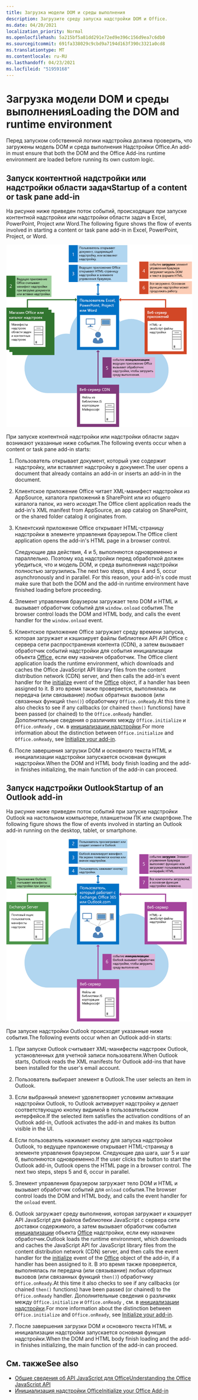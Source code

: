 ```yaml
---
title: Загрузка модели DOM и среды выполнения
description: Загрузите среду запуска надстройки DOM и Office.
ms.date: 04/20/2021
localization_priority: Normal
ms.openlocfilehash: 5a215bf5a81dd291e72ed9e396c156d9ea7c6db0
ms.sourcegitcommit: 691fa338029c9cbd9a7194d163f390c3321a0cd8
ms.translationtype: MT
ms.contentlocale: ru-RU
ms.lasthandoff: 04/23/2021
ms.locfileid: "51959168"
---
```

# <a name="loading-the-dom-and-runtime-environment"></a><span data-ttu-id="bb67c-103">Загрузка модели DOM и среды выполнения</span><span class="sxs-lookup"><span data-stu-id="bb67c-103">Loading the DOM and runtime environment</span></span>

<span data-ttu-id="bb67c-104">Перед запуском собственной логики надстройка должна проверить, что загружены модель DOM и среда выполнения Надстройки Office.</span><span class="sxs-lookup"><span data-stu-id="bb67c-104">An add-in must ensure that both the DOM and the Office Add-ins runtime environment are loaded before running its own custom logic.</span></span>

## <a name="startup-of-a-content-or-task-pane-add-in"></a><span data-ttu-id="bb67c-105">Запуск контентной надстройки или надстройки области задач</span><span class="sxs-lookup"><span data-stu-id="bb67c-105">Startup of a content or task pane add-in</span></span>

<span data-ttu-id="bb67c-106">На рисунке ниже приведен поток событий, происходящих при запуске контентной надстройки или надстройки области задач в Excel, PowerPoint, Project или Word.</span><span class="sxs-lookup"><span data-stu-id="bb67c-106">The following figure shows the flow of events involved in starting a content or task pane add-in in Excel, PowerPoint, Project, or Word.</span></span>

![Поток событий при запуске контентной надстройки или надстройки области задач](../images/office15-app-sdk-loading-dom-agave-runtime.png)

<span data-ttu-id="bb67c-108">При запуске контентной надстройки или надстройки области задач возникают указанные ниже события.</span><span class="sxs-lookup"><span data-stu-id="bb67c-108">The following events occur when a content or task pane add-in starts:</span></span>

1. <span data-ttu-id="bb67c-109">Пользователь открывает документ, который уже содержит надстройку, или вставляет надстройку в документ.</span><span class="sxs-lookup"><span data-stu-id="bb67c-109">The user opens a document that already contains an add-in or inserts an add-in in the document.</span></span>

2. <span data-ttu-id="bb67c-110">Клиентское приложение Office читает XML-манифест надстройки из AppSource, каталога приложений в SharePoint или из общего каталога папок, из него исходят.</span><span class="sxs-lookup"><span data-stu-id="bb67c-110">The Office client application reads the add-in's XML manifest from AppSource, an app catalog on SharePoint, or the shared folder catalog it originates from.</span></span>

3. <span data-ttu-id="bb67c-111">Клиентский приложение Office открывает HTML-страницу надстройки в элементе управления браузером.</span><span class="sxs-lookup"><span data-stu-id="bb67c-111">The Office client application opens the add-in's HTML page in a browser control.</span></span>

    <span data-ttu-id="bb67c-p101">Следующие два действия, 4 и 5, выполняются одновременно и параллельно. Поэтому код надстройки перед обработкой должен убедиться, что и модель DOM, и среда выполнения надстройки полностью загрузились.</span><span class="sxs-lookup"><span data-stu-id="bb67c-p101">The next two steps, steps 4 and 5, occur asynchronously and in parallel. For this reason, your add-in's code must make sure that both the DOM and the add-in runtime environment have finished loading before proceeding.</span></span>

4. <span data-ttu-id="bb67c-114">Элемент управления браузером загружает тело DOM и HTML и вызывает обработчик событий для `window.onload` события.</span><span class="sxs-lookup"><span data-stu-id="bb67c-114">The browser control loads the DOM and HTML body, and calls the event handler for the `window.onload` event.</span></span>

5. <span data-ttu-id="bb67c-115">Клиентское приложение Office загружает среду времени запуска, которая загружает и кэшизирует файлы библиотеки API API Office с сервера сети распространения контента (CDN), а затем вызывает обработчик событий надстройки для события инициализации объекта [Office,](/javascript/api/office) если ему назначен обработчик. [](/javascript/api/office#office-initialize-reason-)</span><span class="sxs-lookup"><span data-stu-id="bb67c-115">The Office client application loads the runtime environment, which downloads and caches the Office JavaScript API library files from the content distribution network (CDN) server, and then calls the add-in's event handler for the [initialize](/javascript/api/office#office-initialize-reason-) event of the [Office](/javascript/api/office) object, if a handler has been assigned to it.</span></span> <span data-ttu-id="bb67c-116">В это время также проверяется, выполнялась ли передача (или связывание) любых обратных вызовов (или связанных функций `then()`) обработчику `Office.onReady`.</span><span class="sxs-lookup"><span data-stu-id="bb67c-116">At this time it also checks to see if any callbacks (or chained `then()` functions) have been passed (or chained) to the `Office.onReady` handler.</span></span> <span data-ttu-id="bb67c-117">Дополнительные сведения о различиях между `Office.initialize` и `Office.onReady` , см. в [инициализации надстройки](initialize-add-in.md).</span><span class="sxs-lookup"><span data-stu-id="bb67c-117">For more information about the distinction between `Office.initialize` and `Office.onReady`, see [Initialize your add-in](initialize-add-in.md).</span></span>

6. <span data-ttu-id="bb67c-118">После завершения загрузки DOM и основного текста HTML и инициализации надстройки запускается основная функция надстройки.</span><span class="sxs-lookup"><span data-stu-id="bb67c-118">When the DOM and HTML body finish loading and the add-in finishes initializing, the main function of the add-in can proceed.</span></span>


## <a name="startup-of-an-outlook-add-in"></a><span data-ttu-id="bb67c-119">Запуск надстройки Outlook</span><span class="sxs-lookup"><span data-stu-id="bb67c-119">Startup of an Outlook add-in</span></span>

<span data-ttu-id="bb67c-120">На рисунке ниже приведен поток событий при запуске надстройки Outlook на настольном компьютере, планшетном ПК или смартфоне.</span><span class="sxs-lookup"><span data-stu-id="bb67c-120">The following figure shows the flow of events involved in starting an Outlook add-in running on the desktop, tablet, or smartphone.</span></span>

![Поток событий при запуске надстройки Outlook](../images/outlook15-loading-dom-agave-runtime.png)

<span data-ttu-id="bb67c-122">При запуске надстройки Outlook происходят указанные ниже события.</span><span class="sxs-lookup"><span data-stu-id="bb67c-122">The following events occur when an Outlook add-in starts:</span></span>

1. <span data-ttu-id="bb67c-123">При запуске Outlook считывает XML-манифесты надстроек Outlook, установленных для учетной записи пользователя.</span><span class="sxs-lookup"><span data-stu-id="bb67c-123">When Outlook starts, Outlook reads the XML manifests for Outlook add-ins that have been installed for the user's email account.</span></span>

2. <span data-ttu-id="bb67c-124">Пользователь выбирает элемент в Outlook.</span><span class="sxs-lookup"><span data-stu-id="bb67c-124">The user selects an item in Outlook.</span></span>

3. <span data-ttu-id="bb67c-125">Если выбранный элемент удовлетворяет условиям активации надстройки Outlook, то Outlook активирует надстройку и делает соответствующую кнопку видимой в пользовательском интерфейсе.</span><span class="sxs-lookup"><span data-stu-id="bb67c-125">If the selected item satisfies the activation conditions of an Outlook add-in, Outlook activates the add-in and makes its button visible in the UI.</span></span>

4. <span data-ttu-id="bb67c-p103">Если пользователь нажимает кнопку для запуска надстройки Outlook, то ведущее приложение открывает HTML-страницу в элементе управления браузером. Следующие два шага, шаг 5 и шаг 6, выполняются одновременно.</span><span class="sxs-lookup"><span data-stu-id="bb67c-p103">If the user clicks the button to start the Outlook add-in, Outlook opens the HTML page in a browser control. The next two steps, steps 5 and 6, occur in parallel.</span></span>

5. <span data-ttu-id="bb67c-128">Элемент управления браузером загружает тело DOM и HTML и вызывает обработчик событий для `onload` события.</span><span class="sxs-lookup"><span data-stu-id="bb67c-128">The browser control loads the DOM and HTML body, and calls the event handler for the `onload` event.</span></span>

6. <span data-ttu-id="bb67c-129">Outlook загружает среду выполнения, которая загружает и кэширует API JavaScript для файлов библиотеки JavaScript с сервера сети доставки содержимого, а затем вызывает обработчик события [инициализации](/javascript/api/office#office-initialize-reason-) объекта [Office](/javascript/api/office) надстройки, если ему назначен обработчик.</span><span class="sxs-lookup"><span data-stu-id="bb67c-129">Outlook loads the runtime environment, which downloads and caches the JavaScript API for JavaScript library files from the content distribution network (CDN) server, and then calls the event handler for the [initialize](/javascript/api/office#office-initialize-reason-) event of the [Office](/javascript/api/office) object of the add-in, if a handler has been assigned to it.</span></span> <span data-ttu-id="bb67c-130">В это время также проверяется, выполнялась ли передача (или связывание) любых обратных вызовов (или связанных функций `then()`) обработчику `Office.onReady`.</span><span class="sxs-lookup"><span data-stu-id="bb67c-130">At this time it also checks to see if any callbacks (or chained `then()` functions) have been passed (or chained) to the `Office.onReady` handler.</span></span> <span data-ttu-id="bb67c-131">Дополнительные сведения о различиях между `Office.initialize` и `Office.onReady` , см. в [инициализации надстройки](initialize-add-in.md).</span><span class="sxs-lookup"><span data-stu-id="bb67c-131">For more information about the distinction between `Office.initialize` and `Office.onReady`, see [Initialize your add-in](initialize-add-in.md).</span></span>

7. <span data-ttu-id="bb67c-132">После завершения загрузки DOM и основного текста HTML и инициализации надстройки запускается основная функция надстройки.</span><span class="sxs-lookup"><span data-stu-id="bb67c-132">When the DOM and HTML body finish loading and the add-in finishes initializing, the main function of the add-in can proceed.</span></span>

## <a name="see-also"></a><span data-ttu-id="bb67c-133">См. также</span><span class="sxs-lookup"><span data-stu-id="bb67c-133">See also</span></span>

- [<span data-ttu-id="bb67c-134">Общие сведения об API JavaScript для Office</span><span class="sxs-lookup"><span data-stu-id="bb67c-134">Understanding the Office JavaScript API</span></span>](understanding-the-javascript-api-for-office.md)
- [<span data-ttu-id="bb67c-135">Инициализация надстройки Office</span><span class="sxs-lookup"><span data-stu-id="bb67c-135">Initialize your Office Add-in</span></span>](initialize-add-in.md)
